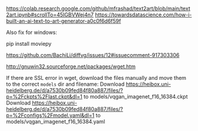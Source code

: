 https://colab.research.google.com/github/mfrashad/text2art/blob/main/text2art.ipynb#scrollTo=45IGBVWej4n7
https://towardsdatascience.com/how-i-built-an-ai-text-to-art-generator-a0c0f6d6f59f

Also fix for windows:

pip install moviepy

https://github.com/BachiLi/diffvg/issues/12#issuecomment-917303306

http://gnuwin32.sourceforge.net/packages/wget.htm

If there are SSL error in wget, download the files manually and move them to the correct `models` dir and filename:
Download https://heibox.uni-heidelberg.de/d/a7530b09fed84f80a887/files/?p=%2Fckpts%2Flast.ckpt&dl=1 to models/vqgan_imagenet_f16_16384.ckpt
Download https://heibox.uni-heidelberg.de/d/a7530b09fed84f80a887/files/?p=%2Fconfigs%2Fmodel.yaml&dl=1 to models/vqgan_imagenet_f16_16384.yaml

